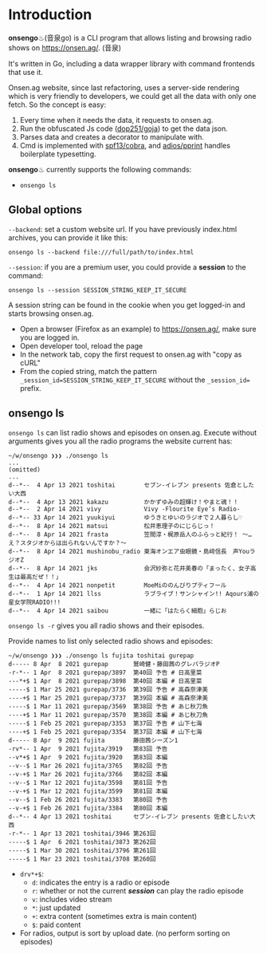 # Introduction

**onsengo**♨(音泉go) is a CLI program that allows listing and browsing radio shows on https://onsen.ag/. (音泉)

It's written in Go, including a data wrapper library with command frontends that use it.

Onsen.ag website, since last refactoring, uses a server-side rendering which is very friendly to developers,
we could get all the data with only one fetch. So the concept is easy:

1. Every time when it needs the data, it requests to onsen.ag.
2. Run the obfuscated Js code ([dop251/goja](https://github.com/dop251/goja)) to get the data json.
3. Parses data and creates a decorator to manipulate with.
4. Cmd is implemented with [spf13/cobra](https://github.com/spf13/cobra), and [adios/pprint](https://github.com/adios/pprint) handles boilerplate typesetting.

**onsengo**♨ currently supports the following commands:

* `onsengo ls`

## Global options

`--backend`: set a custom website url. If you have previously index.html archives, you can provide it like this:
```
onsengo ls --backend file:///full/path/to/index.html
```
`--session`: if you are a premium user, you could provide a **session** to the command:
```
onsengo ls --session SESSION_STRING_KEEP_IT_SECURE
```
A session string can be found in the cookie when you get logged-in and starts browsing onsen.ag.
- Open a browser (Firefox as an example) to https://onsen.ag/, make sure you are logged in.
- Open developer tool, reload the page
- In the network tab, copy the first request to onsen.ag with "copy as cURL"
- From the copied string, match the pattern `_session_id=SESSION_STRING_KEEP_IT_SECURE` without the `_session_id=` prefix.

## onsengo ls

`onsengo ls` can list radio shows and episodes on onsen.ag. Execute without arguments gives you all the radio programs the website current has:

```
~/w/onsengo ❯❯❯ ./onsengo ls
...
(omitted)
...
d--*--  4 Apr 13 2021 toshitai        セブン-イレブン presents 佐倉としたい大西
d--*--  4 Apr 13 2021 kakazu          かかずゆみの超輝け！やまと魂！！
d--*--  2 Apr 14 2021 vivy            Vivy -Flourite Eye’s Radio- 
d--*-- 33 Apr 14 2021 yuukiyui        ゆうきとゆいのラジオで２人暮らし♡
d--*--  8 Apr 14 2021 matsui          松井恵理子のにじらじっ！
d--*--  8 Apr 14 2021 frasta          笠間淳・梶原岳人のふらっと紀行！ ～…え？スタジオからは出られないんですか？～
d--*--  8 Apr 14 2021 mushinobu_radio 東海オンエア虫眼鏡・島﨑信長　声YouラジオZ
d--*--  8 Apr 14 2021 jks             会沢紗弥と花井美春の「まったく、女子高生は最高だぜ！！」
d--*--  4 Apr 14 2021 nonpetit        MoeMiののんびりプティフール
d--*--  1 Apr 14 2021 llss            ラブライブ！サンシャイン!! Aqours浦の星女学院RADIO!!!
d--*--  4 Apr 14 2021 saibou          一緒に「はたらく細胞」らじお
```

`onsengo ls -r` gives you all radio shows and their episodes.
 
Provide names to list only selected radio shows and episodes:

```
~/w/onsengo ❯❯❯ ./onsengo ls fujita toshitai gurepap
d----- 8 Apr  8 2021 gurepap       鷲崎健・藤田茜のグレパラジオP
-r-*-- 1 Apr  8 2021 gurepap/3897  第40回 予告 # 日高里菜
---*+$ 1 Apr  8 2021 gurepap/3898  第40回 本編 # 日高里菜
-----$ 1 Mar 25 2021 gurepap/3736  第39回 予告 # 高森奈津美
----+$ 1 Mar 25 2021 gurepap/3737  第39回 本編 # 高森奈津美
-----$ 1 Mar 11 2021 gurepap/3569  第38回 予告 # あじ秋刀魚
----+$ 1 Mar 11 2021 gurepap/3570  第38回 本編 # あじ秋刀魚
-----$ 1 Feb 25 2021 gurepap/3353  第37回 予告 # 山下七海
----+$ 1 Feb 25 2021 gurepap/3354  第37回 本編 # 山下七海
d----- 8 Apr  9 2021 fujita        藤田茜シーズン1
-rv*-- 1 Apr  9 2021 fujita/3919   第83回 予告
--v*+$ 1 Apr  9 2021 fujita/3920   第83回 本編
--v--$ 1 Mar 26 2021 fujita/3765   第82回 予告
--v-+$ 1 Mar 26 2021 fujita/3766   第82回 本編
--v--$ 1 Mar 12 2021 fujita/3598   第81回 予告
--v-+$ 1 Mar 12 2021 fujita/3599   第81回 本編
--v--$ 1 Feb 26 2021 fujita/3383   第80回 予告
--v-+$ 1 Feb 26 2021 fujita/3384   第80回 本編
d--*-- 4 Apr 13 2021 toshitai      セブン-イレブン presents 佐倉としたい大西
-r-*-- 1 Apr 13 2021 toshitai/3946 第263回
-----$ 1 Apr  6 2021 toshitai/3873 第262回
-----$ 1 Mar 30 2021 toshitai/3796 第261回
-----$ 1 Mar 23 2021 toshitai/3708 第260回
```

- `drv*+$`:
  - `d`: indicates the entry is a radio or episode
  - `r`: whether or not the current ***session*** can play the radio episode
  - `v`: includes video stream
  - `*`: just updated
  - `+`: extra content (sometimes extra is main content)
  - `$`: paid content
- For radios, output is sort by upload date. (no perform sorting on episodes)
